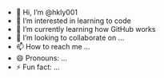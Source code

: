 - 👋 Hi, I’m @hkly001
- 👀 I’m interested in learning to code
- 🌱 I’m currently learning how GitHub works
- 💞️ I’m looking to collaborate on ...
- 📫 How to reach me ...
- 😄 Pronouns: ...
- ⚡ Fun fact: ...

<!---
hkly001/hkly001 is a ✨ special ✨ repository because its `README.md` (this file) appears on your GitHub profile.
You can click the Preview link to take a look at your changes.
--->
